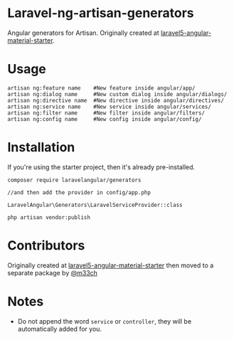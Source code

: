 # Laravel-ng-artisan-generators

Angular generators for Artisan. Originally created at [laravel5-angular-material-starter](https://github.com/jadjoubran/laravel5-angular-material-starter).


# Usage

```
artisan ng:feature name    #New feature inside angular/app/
artisan ng:dialog name     #New custom dialog inside angular/dialogs/
artisan ng:directive name  #New directive inside angular/directives/
artisan ng:service name    #New service inside angular/services/
artisan ng:filter name     #New filter inside angular/filters/
artisan ng:config name     #New config inside angular/config/
```

# Installation

If you're using the starter project, then it's already pre-installed.

    composer require laravelangular/generators
    
    //and then add the provider in config/app.php
    
    LaravelAngular\Generators\LaravelServiceProvider::class
    
    php artisan vendor:publish


# Contributors

Originally created at [laravel5-angular-material-starter](https://github.com/jadjoubran/laravel5-angular-material-starter) then moved to a separate package by [@m33ch](https://github.com/m33ch)


# Notes

- Do not append the word `service` or `controller`, they will be automatically added for you.

